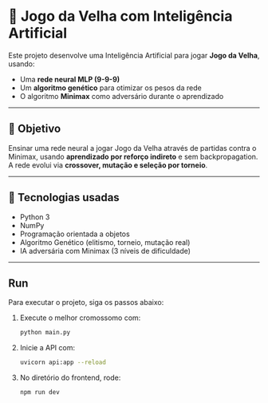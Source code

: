 # 🤖 Jogo da Velha com Inteligência Artificial

Este projeto desenvolve uma Inteligência Artificial para jogar **Jogo da Velha**, usando:

- Uma **rede neural MLP (9-9-9)**
- Um **algoritmo genético** para otimizar os pesos da rede
- O algoritmo **Minimax** como adversário durante o aprendizado

---

## 🎯 Objetivo

Ensinar uma rede neural a jogar Jogo da Velha através de partidas contra o Minimax, usando **aprendizado por reforço indireto** e sem backpropagation. A rede evolui via **crossover, mutação e seleção por torneio**.

---

## 🧠 Tecnologias usadas

- Python 3
- NumPy
- Programação orientada a objetos
- Algoritmo Genético (elitismo, torneio, mutação real)
- IA adversária com Minimax (3 níveis de dificuldade)

---

## Run

Para executar o projeto, siga os passos abaixo:

1. Execute o melhor cromossomo com:
   ```bash
   python main.py
   ```
2. Inicie a API com:
   ```bash
   uvicorn api:app --reload
   ```
3. No diretório do frontend, rode:
   ```bash
   npm run dev
   ```
